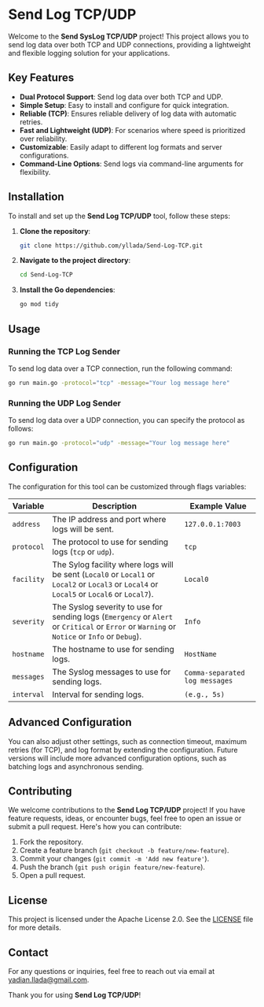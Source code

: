 
# Send Log TCP/UDP

Welcome to the **Send SysLog TCP/UDP** project! This project allows you to send log data over both TCP and UDP connections, providing a lightweight and flexible logging solution for your applications.

## Key Features

- **Dual Protocol Support**: Send log data over both TCP and UDP.
- **Simple Setup**: Easy to install and configure for quick integration.
- **Reliable (TCP)**: Ensures reliable delivery of log data with automatic retries.
- **Fast and Lightweight (UDP)**: For scenarios where speed is prioritized over reliability.
- **Customizable**: Easily adapt to different log formats and server configurations.
- **Command-Line Options**: Send logs via command-line arguments for flexibility.

## Installation

To install and set up the **Send Log TCP/UDP** tool, follow these steps:

1. **Clone the repository**:
    ```sh
    git clone https://github.com/yllada/Send-Log-TCP.git
    ```
2. **Navigate to the project directory**:
    ```sh
    cd Send-Log-TCP
    ```
3. **Install the Go dependencies**:
    ```sh
    go mod tidy
    ```

## Usage

### Running the TCP Log Sender

To send log data over a TCP connection, run the following command:

```bash
go run main.go -protocol="tcp" -message="Your log message here"
```

### Running the UDP Log Sender

To send log data over a UDP connection, you can specify the protocol as follows:

```bash
go run main.go -protocol="udp" -message="Your log message here"
```

## Configuration

The configuration for this tool can be customized through flags variables:

| Variable                          | Description                                    | Example Value   |
|-----------------------------------|------------------------------------------------|-----------------|
| `address`         | The IP address and port where logs will be sent. | `127.0.0.1:7003`     |
| `protocol`          | The protocol to use for sending logs (`tcp` or `udp`). | `tcp`                |
| `facility`          | The Sylog facility where logs will be sent (`Local0` or `Local1` or `Local2` or `Local3` or `Local4` or `Local5` or `Local6` or `Local7`). | `Local0`                |
| `severity`          | The Syslog severity to use for sending logs (`Emergency` or `Alert` or `Critical` or `Error` or `Warning` or `Notice` or `Info` or `Debug`). | `Info`                |
| `hostname`          | The hostname to use for sending logs. | `HostName`                |
| `messages`          | The Syslog messages to use for sending logs. | `Comma-separated log messages`                |
| `interval`          | Interval for sending logs. | `(e.g., 5s)`                |

## Advanced Configuration

You can also adjust other settings, such as connection timeout, maximum retries (for TCP), and log format by extending the configuration. Future versions will include more advanced configuration options, such as batching logs and asynchronous sending.

## Contributing

We welcome contributions to the **Send Log TCP/UDP** project! If you have feature requests, ideas, or encounter bugs, feel free to open an issue or submit a pull request. Here's how you can contribute:

1. Fork the repository.
2. Create a feature branch (`git checkout -b feature/new-feature`).
3. Commit your changes (`git commit -m 'Add new feature'`).
4. Push the branch (`git push origin feature/new-feature`).
5. Open a pull request.

## License

This project is licensed under the Apache License 2.0. See the [LICENSE](LICENSE) file for more details.

## Contact

For any questions or inquiries, feel free to reach out via email at [yadian.llada@gmail.com](mailto:yadian.llada@gmail.com).

Thank you for using **Send Log TCP/UDP**!
